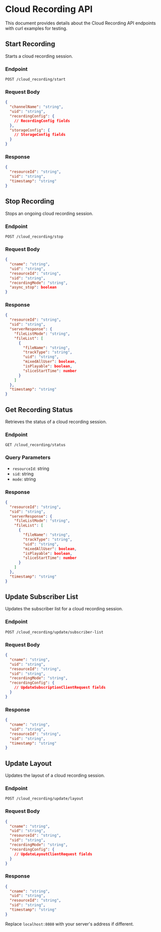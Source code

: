 # Cloud Recording API

This document provides details about the Cloud Recording API endpoints with curl examples for testing.

## Start Recording

Starts a cloud recording session.

### Endpoint

`POST /cloud_recording/start`

### Request Body

```json
{
  "channelName": "string",
  "uid": "string",
  "recordingConfig": {
    // RecordingConfig fields
  },
  "storageConfig": {
    // StorageConfig fields
  }
}
```

### Response

```json
{
  "resourceId": "string",
  "sid": "string",
  "timestamp": "string"
}
```

## Stop Recording

Stops an ongoing cloud recording session.

### Endpoint

`POST /cloud_recording/stop`

### Request Body

```json
{
  "cname": "string",
  "uid": "string",
  "resourceId": "string",
  "sid": "string",
  "recordingMode": "string",
  "async_stop": boolean
}
```

### Response

```json
{
  "resourceId": "string",
  "sid": "string",
  "serverResponse": {
    "fileListMode": "string",
    "fileList": [
      {
        "fileName": "string",
        "trackType": "string",
        "uid": "string",
        "mixedAllUser": boolean,
        "isPlayable": boolean,
        "sliceStartTime": number
      }
    ]
  },
  "timestamp": "string"
}
```

## Get Recording Status

Retrieves the status of a cloud recording session.

### Endpoint

`GET /cloud_recording/status`

### Query Parameters

- `resourceId`: string
- `sid`: string
- `mode`: string

### Response

```json
{
  "resourceId": "string",
  "sid": "string",
  "serverResponse": {
    "fileListMode": "string",
    "fileList": [
      {
        "fileName": "string",
        "trackType": "string",
        "uid": "string",
        "mixedAllUser": boolean,
        "isPlayable": boolean,
        "sliceStartTime": number
      }
    ]
  },
  "timestamp": "string"
}
```

## Update Subscriber List

Updates the subscriber list for a cloud recording session.

### Endpoint

`POST /cloud_recording/update/subscriber-list`

### Request Body

```json
{
  "cname": "string",
  "uid": "string",
  "resourceId": "string",
  "sid": "string",
  "recordingMode": "string",
  "recordingConfig": {
    // UpdateSubscriptionClientRequest fields
  }
}
```

### Response

```json
{
  "cname": "string",
  "uid": "string",
  "resourceId": "string",
  "sid": "string",
  "timestamp": "string"
}
```

## Update Layout

Updates the layout of a cloud recording session.

### Endpoint

`POST /cloud_recording/update/layout`

### Request Body

```json
{
  "cname": "string",
  "uid": "string",
  "resourceId": "string",
  "sid": "string",
  "recordingMode": "string",
  "recordingConfig": {
    // UpdateLayoutClientRequest fields
  }
}
```

### Response

```json
{
  "cname": "string",
  "uid": "string",
  "resourceId": "string",
  "sid": "string",
  "timestamp": "string"
}
```

Replace `localhost:8080` with your server's address if different.
